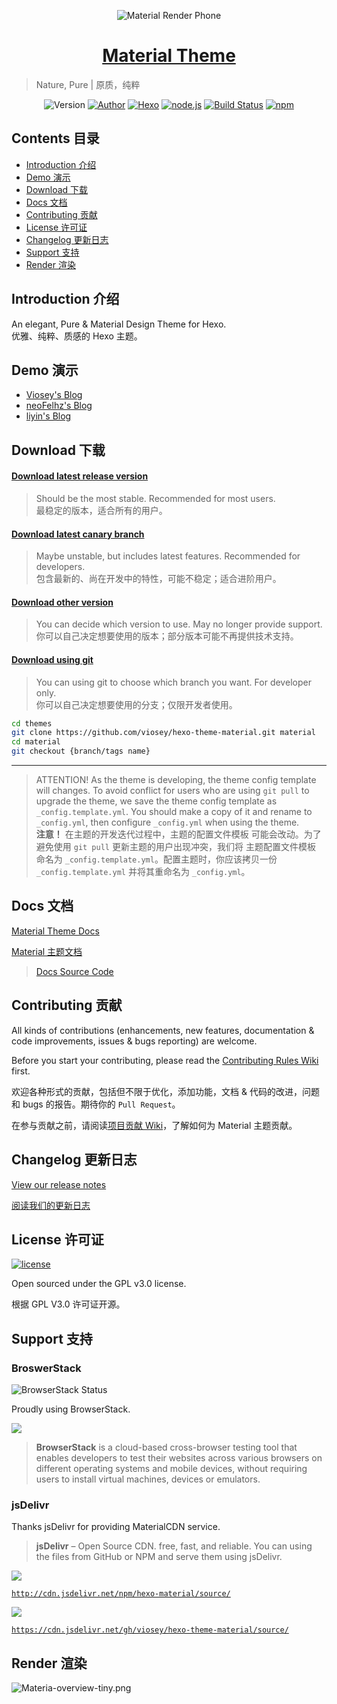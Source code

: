 <p align="center">
<img src="https://i.loli.net/2017/09/07/59b1367f76fdb.png" alt="Material Render Phone">
</p>

<h1 align="center"><a href="https://material.viosey.com" target="_blank">Material Theme</a></h1>

> Nature, Pure | 原质，纯粹

<p align="center">
<img alt="Version" src="https://img.shields.io/badge/version-1.5.2-757575.svg?style=flat-square"/>
<a href="https://viosey.com"><img alt="Author" src="https://img.shields.io/badge/author-Viosey-red.svg?style=flat-square"/></a>
<a href="https://hexo.io"><img alt="Hexo" src="https://img.shields.io/badge/hexo-3.0+-0e83cd.svg?style=flat-square"/></a>
<a href="https://nodejs.org/"><img alt="node.js" src="https://img.shields.io/badge/node.js-6.0%2B-43853d.svg?style=flat-square"/></a>
<a href="https://travis-ci.org/viosey/hexo-theme-material"><img alt="Build Status" src="https://img.shields.io/travis/viosey/hexo-theme-material.svg?style=flat-square"/></a>
<a href="https://www.npmjs.com/package/hexo-material"><img alt="npm" src="https://img.shields.io/npm/dt/hexo-material.svg?style=flat-square"/></a>
</p>


## Contents 目录

- [Introduction 介绍](#introduction-介绍)
- [Demo 演示](#demo-演示)
- [Download 下载](#download-下载)
- [Docs 文档](#docs-文档)
- [Contributing 贡献](#contributing-贡献)
- [License 许可证](#license-许可证)
- [Changelog 更新日志](#changelog-更新日志)
- [Support 支持](#support-支持)
- [Render 渲染](#render-渲染)


## Introduction 介绍

An elegant, Pure & Material Design Theme for Hexo.  
优雅、纯粹、质感的 Hexo 主题。


## Demo 演示

- [Viosey's Blog](https://blog.viosey.com)
- [neoFelhz's Blog](https://blog.nfz.moe)
- [liyin's Blog](https://liyin.date)


## Download 下载

#### [Download latest release version](https://github.com/viosey/hexo-theme-material/releases/latest)

> Should be the most stable. Recommended for most users.  
> 最稳定的版本，适合所有的用户。

#### [Download latest canary branch](https://github.com/viosey/hexo-theme-material/archive/canary.zip)

> Maybe unstable, but includes latest features. Recommended for developers.  
> 包含最新的、尚在开发中的特性，可能不稳定；适合进阶用户。

#### [Download other version](https://github.com/viosey/hexo-theme-material/releases)

> You can decide which version to use. May no longer provide support.  
> 你可以自己决定想要使用的版本；部分版本可能不再提供技术支持。

#### [Download using git](https://github.com/viosey/hexo-theme-material/releases)

> You can using git to choose which branch you want. For developer only.  
> 你可以自己决定想要使用的分支；仅限开发者使用。

```bash
cd themes
git clone https://github.com/viosey/hexo-theme-material.git material
cd material
git checkout {branch/tags name}
```

----

> ATTENTION! As the theme is developing, the theme config template will changes. To avoid conflict for users who are using `git pull` to upgrade the theme, we save the theme config template as `_config.template.yml`. You should make a copy of it and rename to `_config.yml`, then configure `_config.yml` when using the theme.  
> **注意！** 在主题的开发迭代过程中，主题的配置文件模板 可能会改动。为了避免使用 `git pull` 更新主题的用户出现冲突，我们将 主题配置文件模板 命名为 `_config.template.yml`。配置主题时，你应该拷贝一份 `_config.template.yml` 并将其重命名为 `_config.yml`。

## Docs 文档

[Material Theme Docs](https://material.viosey.com/docs/)

[Material 主题文档](https://material.viosey.com/docs/)

> [Docs Source Code](https://github.com/neko-dev/material-theme-docs)


## Contributing 贡献

All kinds of contributions (enhancements, new features, documentation & code improvements, issues & bugs reporting) are welcome.

Before you start your contributing, please read the [Contributing Rules Wiki](https://github.com/viosey/hexo-theme-material/wiki) first.

欢迎各种形式的贡献，包括但不限于优化，添加功能，文档 & 代码的改进，问题和 bugs 的报告。期待你的 `Pull Request`。

在参与贡献之前，请阅读[项目贡献 Wiki](https://github.com/viosey/hexo-theme-material/wiki)，了解如何为 Material 主题贡献。

## Changelog 更新日志

[View our release notes](https://github.com/viosey/hexo-theme-material/releases)

[阅读我们的更新日志](https://github.com/viosey/hexo-theme-material/releases)


## License 许可证

[![license](https://img.shields.io/github/license/viosey/hexo-theme-material.svg?style=flat-square)](https://github.com/viosey/hexo-theme-material/blob/master/LICENSE)

Open sourced under the GPL v3.0 license.

根据 GPL V3.0 许可证开源。

## Support 支持

### BroswerStack

![BrowserStack Status](https://www.browserstack.com/automate/badge.svg?badge_key=V1VkWmJMRjJqcHBjN1BIVFRlNzExM05XUk5hemcydEpZTHRBdGd5V244ST0tLTlvNklDT1NuVXFDaTh0RDBnQ3RCdXc9PQ==--c986c45d7c10a3264f46b414944d6393ba74ea22%)

Proudly using BrowserStack.

[![](https://i.loli.net/2017/09/27/59cbc16b0f8b4.png)](https://www.browserstack.com/)

> **BrowserStack** is a cloud-based cross-browser testing tool that enables developers to test their websites across various browsers on different operating systems and mobile devices, without requiring users to install virtual machines, devices or emulators.

### jsDelivr

Thanks jsDelivr for providing MaterialCDN service.

> **jsDelivr** – Open Source CDN. free, fast, and reliable. You can using the files from GitHub or NPM and serve them using jsDelivr.

[![](https://data.jsdelivr.com/v1/package/npm/hexo-material/badge)](https://www.jsdelivr.com/package/npm/hexo-material)

[`http://cdn.jsdelivr.net/npm/hexo-material/source/`](http://cdn.jsdelivr.net/npm/hexo-material/source/)

[![](https://data.jsdelivr.com/v1/package/gh/viosey/hexo-theme-material/badge)](https://www.jsdelivr.com/package/gh/viosey/hexo-theme-material)

[`https://cdn.jsdelivr.net/gh/viosey/hexo-theme-material/source/`](https://cdn.jsdelivr.net/gh/viosey/hexo-theme-material/source/)

## Render 渲染

![Materia-overview-tiny.png](https://i.loli.net/2017/09/28/59cccb0b25520.png)
